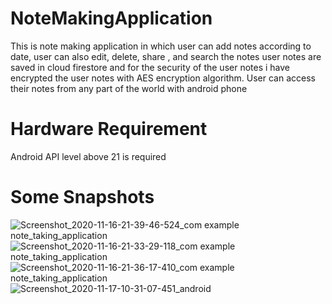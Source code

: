 # NoteMakingApplication
This is note making application in which user can add notes according to date, user can also edit, delete, share , and search the notes
user notes are saved in cloud firestore and for the security of the user notes i have encrypted the user notes with AES encryption
algorithm. User can access their notes from any part of the world with android phone

# Hardware Requirement
Android API level above 21 is required

# Some Snapshots

![Screenshot_2020-11-16-21-39-46-524_com example note_taking_application](https://github.com/vishal1975/NoteMaking-Application/assets/71878713/0349397f-bfcb-4f60-b7e8-b67a2fbd1116)
![Screenshot_2020-11-16-21-33-29-118_com example note_taking_application](https://github.com/vishal1975/NoteMaking-Application/assets/71878713/4cf6a9b9-b024-4cd2-9b87-13f1fc413f85)
![Screenshot_2020-11-16-21-36-17-410_com example note_taking_application](https://github.com/vishal1975/NoteMaking-Application/assets/71878713/1790b25e-ed32-4879-9f45-0cc292ba80d9)
![Screenshot_2020-11-17-10-31-07-451_android](https://github.com/vishal1975/NoteMaking-Application/assets/71878713/48d7fc9b-e09c-4e99-afe5-f779631efa8f)
